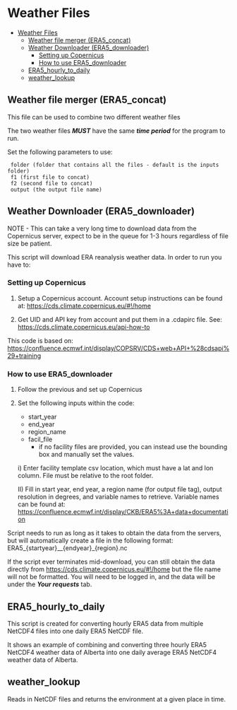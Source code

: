 # Weather Files

- [Weather Files](#weather-files)
  - [Weather file merger (ERA5\_concat)](#weather-file-merger-era5_concat)
  - [Weather Downloader (ERA5\_downloader)](#weather-downloader-era5_downloader)
    - [Setting up Copernicus](#setting-up-copernicus)
    - [How to use ERA5\_downloader](#how-to-use-era5_downloader)
  - [ERA5\_hourly\_to\_daily](#era5_hourly_to_daily)
  - [weather\_lookup](#weather_lookup)

## Weather file merger (ERA5_concat)

This file can be used to combine two different weather files

The two weather files ***MUST*** have the same ***time period*** for the program to run.

Set the following parameters to use:

     folder (folder that contains all the files - default is the inputs folder)
     f1 (first file to concat)
     f2 (second file to concat)
     output (the output file name)

## Weather Downloader (ERA5_downloader)

NOTE - This can take a very long time to download data from the Copernicus server,
expect to be in the queue for 1-3 hours regardless of file size be patient.

This script will download ERA reanalysis weather data. In order to run you have to:

### Setting up Copernicus

1) Setup a Copernicus account. Account setup instructions can be found at:
<https://cds.climate.copernicus.eu/#!/home>

2) Get UID and API key from account and put them in a .cdapirc file. See:
<https://cds.climate.copernicus.eu/api-how-to>

This code is based on:
<https://confluence.ecmwf.int/display/COPSRV/CDS+web+API+%28cdsapi%29+training>

### How to use ERA5_downloader

1) Follow the previous and set up Copernicus

2) Set the following inputs within the code:
    * start_year
    * end_year
    * region_name
    * facil_file
        * if no facility files are provided, you can instead use the bounding box and manually set the values.

    i) Enter facility template csv location, which must have a lat and lon column.
    File must be relative to the root folder.

    II) Fill in start year, end year, a region name (for output file tag), output resolution
   in degrees, and variable names to retrieve. Variable names  can be found at:
<https://confluence.ecmwf.int/display/CKB/ERA5%3A+data+documentation>

Script needs to run as long as it takes to obtain the data from the servers, but will automatically create a file in the following format: ERA5_{startyear}__{endyear}_{region}.nc

If the script ever terminates mid-download, you can still obtain the data directly from <https://cds.climate.copernicus.eu/#!/home> but the file name will not be formatted. You will need to be logged in, and the data will be under the ***Your requests*** tab.

## ERA5_hourly_to_daily

 This script is created for converting hourly ERA5 data from multiple NetCDF4 files
 into one daily ERA5 NetCDF file.

 It shows an example of combining and
 converting three hourly ERA5 NetCDF4 weather data of Alberta into one daily average
 ERA5 NetCDF4 weather data of Alberta.

## weather_lookup

Reads in NetCDF files and returns the environment at a given place in time.
